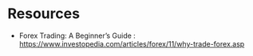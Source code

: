 # Resources

* Forex Trading: A Beginner’s Guide : <https://www.investopedia.com/articles/forex/11/why-trade-forex.asp>
